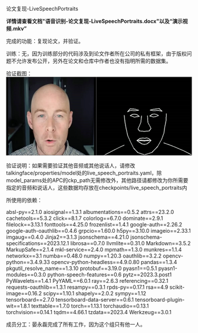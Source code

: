 论文复现-LiveSpeechPortraits

**详情请查看文档"语音识别-论文复现-LiveSpeechPortraits.docx"以及“演示视频.mkv”**

完成的功能：复现论文，并验证。

训练：无，因为训练部分的代码涉及到论文作者所在公司的私有框架，由于版权问题不允许发布公开，另外在论文和仓库中作者也没有指明所需的数据集。

验证截图：![验证截图](.\验证截图.png)

验证说明：如果需要验证其他音频或其他说话人，请修改talkingface/properties/model处的live_speech_portraits.yaml，除model_params处的APC的ckp_path无需修改外，其他路径请都修改为你所需要指定的音频和说话人，这些数据均存放在checkpoints/live_speech_portraits内

所使用的依赖：

absl-py==2.1.0
aiosignal==1.3.1
albumentations==0.5.2
attrs==23.2.0
cachetools==5.3.2
click==8.1.7
colorlog==6.7.0
dominate==2.9.1
filelock==3.13.1
fonttools==4.25.0
frozenlist==1.4.1
google-auth==2.26.2
google-auth-oauthlib==0.4.6
grpcio==1.60.0
h5py==3.10.0
imageio==2.33.1
imgaug==0.4.0
Jinja2==3.1.3
jsonschema==4.21.0
jsonschema-specifications==2023.12.1
librosa==0.7.0
llvmlite==0.31.0
Markdown==3.5.2
MarkupSafe==2.1.4
mkl-service==2.4.0
mpmath==1.3.0
munkres==1.1.4
networkx==3.1
numba==0.48.0
numpy==1.20.3
oauthlib==3.2.2
opencv-python==3.4.9.33
opencv-python-headless==4.9.0.80
pandas==1.3.4
pkgutil_resolve_name==1.3.10
protobuf==3.19.0
pyasn1==0.5.1
pyasn1-modules==0.3.0
python-speech-features==0.6
pytz==2023.3.post1
PyWavelets==1.4.1
PyYAML==6.0.1
ray==2.6.3
referencing==0.32.1
requests-oauthlib==1.3.1
resampy==0.3.1
rpds-py==0.17.1
rsa==4.9
scikit-image==0.16.2
scipy==1.10.1
shapely==2.0.2
sympy==1.12
tensorboard==2.7.0
tensorboard-data-server==0.6.1
tensorboard-plugin-wit==1.8.1
texttable==1.7.0
torch==1.13.1
torchaudio==0.13.1
torchvision==0.14.1
tqdm==4.66.1
tzdata==2023.4
Werkzeug==3.0.1

成员分工：晏永磊完成了所有工作，因为这个组只有他一人。

